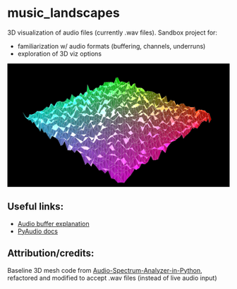 music_landscapes
==========

3D visualization of audio files (currently .wav files).
Sandbox project for:
* familiarization w/ audio formats (buffering, channels, underruns)
* exploration of 3D viz options

![Example](/images/example_landscape.png)

Useful links:
----
* [Audio buffer explanation](https://techpubs.jurassic.nl/manuals/0650/developer/DMSDK_PG/sgi_html/ch08.html)
* [PyAudio docs](http://people.csail.mit.edu/hubert/pyaudio/docs/)

Attribution/credits:
----
Baseline 3D mesh code from [Audio-Spectrum-Analyzer-in-Python](https://github.com/markjay4k/Audio-Spectrum-Analyzer-in-Python), refactored and modified to accept .wav files (instead of live audio input)
